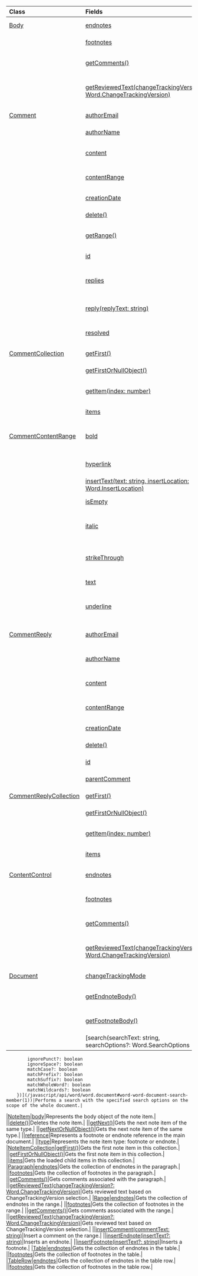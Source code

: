 | Class | Fields | Description |
|:---|:---|:---|
|[Body](/javascript/api/word/word.body)|[endnotes](/javascript/api/word/word.body#word-word-body-endnotes-member)|Gets the collection of endnotes in the body.|
||[footnotes](/javascript/api/word/word.body#word-word-body-footnotes-member)|Gets the collection of footnotes in the body.|
||[getComments()](/javascript/api/word/word.body#word-word-body-getcomments-member(1))|Gets comments associated with the body.|
||[getReviewedText(changeTrackingVersion?: Word.ChangeTrackingVersion)](/javascript/api/word/word.body#word-word-body-getreviewedtext-member(1))|Gets reviewed text based on ChangeTrackingVersion selection.|
|[Comment](/javascript/api/word/word.comment)|[authorEmail](/javascript/api/word/word.comment#word-word-comment-authoremail-member)|Gets the email of the comment's author.|
||[authorName](/javascript/api/word/word.comment#word-word-comment-authorname-member)|Gets the name of the comment's author.|
||[content](/javascript/api/word/word.comment#word-word-comment-content-member)|Gets or sets the comment's content as plain text.|
||[contentRange](/javascript/api/word/word.comment#word-word-comment-contentrange-member)|Gets or sets the comment's content range.|
||[creationDate](/javascript/api/word/word.comment#word-word-comment-creationdate-member)|Gets the creation date of the comment.|
||[delete()](/javascript/api/word/word.comment#word-word-comment-delete-member(1))|Deletes the comment and its replies.|
||[getRange()](/javascript/api/word/word.comment#word-word-comment-getrange-member(1))|Gets the range in the main document where the comment is on.|
||[id](/javascript/api/word/word.comment#word-word-comment-id-member)|Gets the Id of the comment.|
||[replies](/javascript/api/word/word.comment#word-word-comment-replies-member)|Gets the collection of reply objects associated with the comment.|
||[reply(replyText: string)](/javascript/api/word/word.comment#word-word-comment-reply-member(1))|Adds a new reply to the end of the comment thread.|
||[resolved](/javascript/api/word/word.comment#word-word-comment-resolved-member)|Gets or sets the comment thread's status.|
|[CommentCollection](/javascript/api/word/word.commentcollection)|[getFirst()](/javascript/api/word/word.commentcollection#word-word-commentcollection-getfirst-member(1))|Gets the first comment in the collection.|
||[getFirstOrNullObject()](/javascript/api/word/word.commentcollection#word-word-commentcollection-getfirstornullobject-member(1))|Gets the first comment in the collection.|
||[getItem(index: number)](/javascript/api/word/word.commentcollection#word-word-commentcollection-getitem-member(1))|Gets a comment object by its index in the collection.|
||[items](/javascript/api/word/word.commentcollection#word-word-commentcollection-items-member)|Gets the loaded child items in this collection.|
|[CommentContentRange](/javascript/api/word/word.commentcontentrange)|[bold](/javascript/api/word/word.commentcontentrange#word-word-commentcontentrange-bold-member)|Gets or sets a value that indicates whether the comment text is bold.|
||[hyperlink](/javascript/api/word/word.commentcontentrange#word-word-commentcontentrange-hyperlink-member)|Gets the first hyperlink in the range, or sets a hyperlink on the range.|
||[insertText(text: string, insertLocation: Word.InsertLocation)](/javascript/api/word/word.commentcontentrange#word-word-commentcontentrange-inserttext-member(1))|Inserts text into at the specified location.|
||[isEmpty](/javascript/api/word/word.commentcontentrange#word-word-commentcontentrange-isempty-member)|Checks whether the range length is zero.|
||[italic](/javascript/api/word/word.commentcontentrange#word-word-commentcontentrange-italic-member)|Gets or sets a value that indicates whether the comment text is italicized.|
||[strikeThrough](/javascript/api/word/word.commentcontentrange#word-word-commentcontentrange-strikethrough-member)|Gets or sets a value that indicates whether the comment text has a strikethrough.|
||[text](/javascript/api/word/word.commentcontentrange#word-word-commentcontentrange-text-member)|Gets the text of the comment range.|
||[underline](/javascript/api/word/word.commentcontentrange#word-word-commentcontentrange-underline-member)|Gets or sets a value that indicates the comment text's underline type.|
|[CommentReply](/javascript/api/word/word.commentreply)|[authorEmail](/javascript/api/word/word.commentreply#word-word-commentreply-authoremail-member)|Gets the email of the comment reply's author.|
||[authorName](/javascript/api/word/word.commentreply#word-word-commentreply-authorname-member)|Gets the name of the comment reply's author.|
||[content](/javascript/api/word/word.commentreply#word-word-commentreply-content-member)|Gets or sets the comment reply's content.|
||[contentRange](/javascript/api/word/word.commentreply#word-word-commentreply-contentrange-member)|Gets or sets the commentReply's content range.|
||[creationDate](/javascript/api/word/word.commentreply#word-word-commentreply-creationdate-member)|Gets the creation date of the comment reply.|
||[delete()](/javascript/api/word/word.commentreply#word-word-commentreply-delete-member(1))|Deletes the comment reply.|
||[id](/javascript/api/word/word.commentreply#word-word-commentreply-id-member)|Gets the Id of the comment reply.|
||[parentComment](/javascript/api/word/word.commentreply#word-word-commentreply-parentcomment-member)|Gets the parent comment of this reply.|
|[CommentReplyCollection](/javascript/api/word/word.commentreplycollection)|[getFirst()](/javascript/api/word/word.commentreplycollection#word-word-commentreplycollection-getfirst-member(1))|Gets the first comment reply in the collection.|
||[getFirstOrNullObject()](/javascript/api/word/word.commentreplycollection#word-word-commentreplycollection-getfirstornullobject-member(1))|Gets the first comment reply in the collection.|
||[getItem(index: number)](/javascript/api/word/word.commentreplycollection#word-word-commentreplycollection-getitem-member(1))|Gets a comment reply object by its index in the collection.|
||[items](/javascript/api/word/word.commentreplycollection#word-word-commentreplycollection-items-member)|Gets the loaded child items in this collection.|
|[ContentControl](/javascript/api/word/word.contentcontrol)|[endnotes](/javascript/api/word/word.contentcontrol#word-word-contentcontrol-endnotes-member)|Gets the collection of endnotes in the contentcontrol.|
||[footnotes](/javascript/api/word/word.contentcontrol#word-word-contentcontrol-footnotes-member)|Gets the collection of footnotes in the contentcontrol.|
||[getComments()](/javascript/api/word/word.contentcontrol#word-word-contentcontrol-getcomments-member(1))|Gets comments associated with the content control.|
||[getReviewedText(changeTrackingVersion?: Word.ChangeTrackingVersion)](/javascript/api/word/word.contentcontrol#word-word-contentcontrol-getreviewedtext-member(1))|Gets reviewed text based on ChangeTrackingVersion selection.|
|[Document](/javascript/api/word/word.document)|[changeTrackingMode](/javascript/api/word/word.document#word-word-document-changetrackingmode-member)|Gets or sets the ChangeTracking mode.|
||[getEndnoteBody()](/javascript/api/word/word.document#word-word-document-getendnotebody-member(1))|Gets the document's endnotes in a single body.|
||[getFootnoteBody()](/javascript/api/word/word.document#word-word-document-getfootnotebody-member(1))|Gets the document's footnotes in a single body.|
||[search(searchText: string, searchOptions?: Word.SearchOptions \| {            ignorePunct?: boolean            ignoreSpace?: boolean            matchCase?: boolean            matchPrefix?: boolean            matchSuffix?: boolean            matchWholeWord?: boolean            matchWildcards?: boolean        })](/javascript/api/word/word.document#word-word-document-search-member(1))|Performs a search with the specified search options on the scope of the whole document.|
|[NoteItem](/javascript/api/word/word.noteitem)|[body](/javascript/api/word/word.noteitem#word-word-noteitem-body-member)|Represents the body object of the note item.|
||[delete()](/javascript/api/word/word.noteitem#word-word-noteitem-delete-member(1))|Deletes the note item.|
||[getNext()](/javascript/api/word/word.noteitem#word-word-noteitem-getnext-member(1))|Gets the next note item of the same type.|
||[getNextOrNullObject()](/javascript/api/word/word.noteitem#word-word-noteitem-getnextornullobject-member(1))|Gets the next note item of the same type.|
||[reference](/javascript/api/word/word.noteitem#word-word-noteitem-reference-member)|Represents a footnote or endnote reference in the main document.|
||[type](/javascript/api/word/word.noteitem#word-word-noteitem-type-member)|Represents the note item type: footnote or endnote.|
|[NoteItemCollection](/javascript/api/word/word.noteitemcollection)|[getFirst()](/javascript/api/word/word.noteitemcollection#word-word-noteitemcollection-getfirst-member(1))|Gets the first note item in this collection.|
||[getFirstOrNullObject()](/javascript/api/word/word.noteitemcollection#word-word-noteitemcollection-getfirstornullobject-member(1))|Gets the first note item in this collection.|
||[items](/javascript/api/word/word.noteitemcollection#word-word-noteitemcollection-items-member)|Gets the loaded child items in this collection.|
|[Paragraph](/javascript/api/word/word.paragraph)|[endnotes](/javascript/api/word/word.paragraph#word-word-paragraph-endnotes-member)|Gets the collection of endnotes in the paragraph.|
||[footnotes](/javascript/api/word/word.paragraph#word-word-paragraph-footnotes-member)|Gets the collection of footnotes in the paragraph.|
||[getComments()](/javascript/api/word/word.paragraph#word-word-paragraph-getcomments-member(1))|Gets comments associated with the paragraph.|
||[getReviewedText(changeTrackingVersion?: Word.ChangeTrackingVersion)](/javascript/api/word/word.paragraph#word-word-paragraph-getreviewedtext-member(1))|Gets reviewed text based on ChangeTrackingVersion selection.|
|[Range](/javascript/api/word/word.range)|[endnotes](/javascript/api/word/word.range#word-word-range-endnotes-member)|Gets the collection of endnotes in the range.|
||[footnotes](/javascript/api/word/word.range#word-word-range-footnotes-member)|Gets the collection of footnotes in the range.|
||[getComments()](/javascript/api/word/word.range#word-word-range-getcomments-member(1))|Gets comments associated with the range.|
||[getReviewedText(changeTrackingVersion?: Word.ChangeTrackingVersion)](/javascript/api/word/word.range#word-word-range-getreviewedtext-member(1))|Gets reviewed text based on ChangeTrackingVersion selection.|
||[insertComment(commentText: string)](/javascript/api/word/word.range#word-word-range-insertcomment-member(1))|Insert a comment on the range.|
||[insertEndnote(insertText?: string)](/javascript/api/word/word.range#word-word-range-insertendnote-member(1))|Inserts an endnote.|
||[insertFootnote(insertText?: string)](/javascript/api/word/word.range#word-word-range-insertfootnote-member(1))|Inserts a footnote.|
|[Table](/javascript/api/word/word.table)|[endnotes](/javascript/api/word/word.table#word-word-table-endnotes-member)|Gets the collection of endnotes in the table.|
||[footnotes](/javascript/api/word/word.table#word-word-table-footnotes-member)|Gets the collection of footnotes in the table.|
|[TableRow](/javascript/api/word/word.tablerow)|[endnotes](/javascript/api/word/word.tablerow#word-word-tablerow-endnotes-member)|Gets the collection of endnotes in the table row.|
||[footnotes](/javascript/api/word/word.tablerow#word-word-tablerow-footnotes-member)|Gets the collection of footnotes in the table row.|
